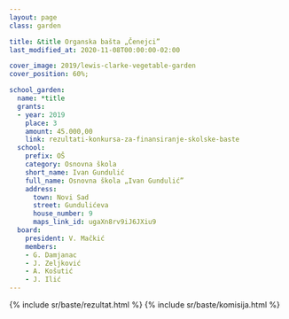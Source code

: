 ```yaml
---
layout: page
class: garden

title: &title Organska bašta „Čenejci”
last_modified_at: 2020-11-08T00:00:00-02:00

cover_image: 2019/lewis-clarke-vegetable-garden
cover_position: 60%;

school_garden:
  name: *title
  grants:
  - year: 2019
    place: 3
    amount: 45.000,00
    link: rezultati-konkursa-za-finansiranje-skolske-baste
  school:
    prefix: OŠ
    category: Osnovna škola
    short_name: Ivan Gundulić
    full_name: Osnovna škola „Ivan Gundulić”
    address:
      town: Novi Sad
      street: Gundulićeva
      house_number: 9
      maps_link_id: ugaXn8rv9iJ6JXiu9
  board:
    president: V. Mačkić
    members:
    - G. Damjanac
    - J. Zeljković
    - A. Košutić
    - J. Ilić
---
```


{% include sr/baste/rezultat.html %}
{% include sr/baste/komisija.html %}
